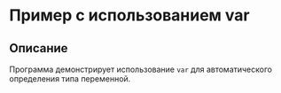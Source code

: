 # Пример с использованием var

## Описание
Программа демонстрирует использование `var` для автоматического определения типа переменной.